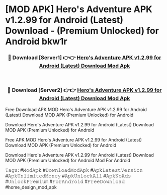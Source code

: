 # [MOD APK] Hero's Adventure APK v1.2.99 for Android (Latest) Download - (Premium Unlocked) for Android bkw1r



<div align="center">
<h3>🔴 Download [Server1] 👉👉 <a href="https://momento.my/?title=Hero's_Adventure_APK_v1.2.99_for_Android_(Latest)_Download">Hero's Adventure APK v1.2.99 for Android (Latest) Download Mod Apk</a></h3><br>

<h3>🔴 Download [Server2] 👉👉 <a href="https://momento.my/?title=Hero's_Adventure_APK_v1.2.99_for_Android_(Latest)_Download">Hero's Adventure APK v1.2.99 for Android (Latest) Download Mod Apk</a></h3>
</div>



Free Download APK MOD Hero's Adventure APK v1.2.99 for Android (Latest) Download MOD APK (Premium Unlocked) for Android

Download Hero's Adventure APK v1.2.99 for Android (Latest) Download MOD APK (Premium Unlocked) for Android

Free APK MOD Hero's Adventure APK v1.2.99 for Android (Latest) Download MOD APK (Premium Unlocked) for Android

Download Hero's Adventure APK v1.2.99 for Android (Latest) Download MOD APK (Premium Unlocked) for Android Mod For Android

𝚃𝚊𝚐𝚜: #𝙼𝚘𝚍𝙰𝚙𝚔 #𝙳𝚘𝚠𝚗𝚕𝚘𝚊𝚍𝙼𝚘𝚍𝙰𝚙𝚔 #𝙰𝚙𝚔𝙻𝚊𝚝𝚎𝚜𝚝𝚅𝚎𝚛𝚜𝚒𝚘𝚗 #𝙰𝚙𝚔𝚄𝚗𝚕𝚒𝚖𝚒𝚝𝚎𝚍𝙼𝚘𝚗𝚎𝚢 #𝙰𝚙𝚔𝚄𝚗𝚕𝚘𝚌𝚔𝙰𝚕𝚕 #𝙰𝚙𝚔𝙽𝚘𝙰𝚍𝚜 #𝚄𝚗𝚕𝚘𝚌𝚔𝙿𝚛𝚎𝚖𝚒𝚞𝚖 #𝙵𝚘𝚛𝙰𝚗𝚍𝚛𝚘𝚒𝚍 #𝙵𝚛𝚎𝚎𝙳𝚘𝚠𝚗𝚕𝚘𝚊𝚍 #home_design_mod_apk

